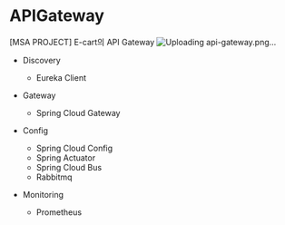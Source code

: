 # APIGateway

[MSA PROJECT] E-cart의 API Gateway
![Uploading api-gateway.png…]()

- Discovery
  - Eureka Client

- Gateway
  - Spring Cloud Gateway
  
- Config
  - Spring Cloud Config
  - Spring Actuator
  - Spring Cloud Bus
  - Rabbitmq

- Monitoring
  - Prometheus
